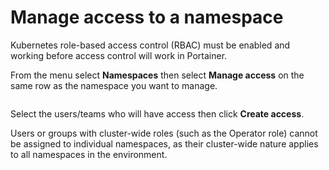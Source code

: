 # Manage access to a namespace


Kubernetes role-based access control (RBAC) must be enabled and working before access control will work in Portainer.


From the menu select **Namespaces** then select **Manage access** on the same row as the namespace you want to manage.

<figure><img src="../..//assets/2.20-namespaces-access.gif" alt=""><figcaption></figcaption></figure>

Select the users/teams who will have access then click **Create access**.


Users or groups with cluster-wide roles (such as the Operator role) cannot be assigned to individual namespaces, as their cluster-wide nature applies to all namespaces in the environment.


<figure><img src="../..//assets/2.20-namespaces-access-create.png" alt=""><figcaption></figcaption></figure>
